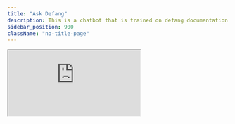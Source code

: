 ```yaml
---
title: "Ask Defang"
description: This is a chatbot that is trained on defang documentation and designed to answer questions
sidebar_position: 900
className: "no-title-page"
---
```


<iframe 
    src="https://rag-chatbot.docs-chatbot.chrisyhjiang.defang.app/" 
    style={{ 
        width: "100%", // Assuming the sidebar width is 250px
        height: "calc(100vh - 60px)", // Assuming the header height is 60px
        minHeight: "600px",
        border: "none",
        marginLeft: "0px",
        marginRight: "0px",
        display: "block" // Ensures proper centering
    }}>
</iframe>
